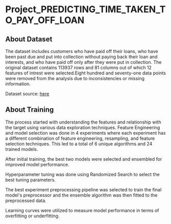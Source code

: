 # Project_PREDICTING_TIME_TAKEN_TO_PAY_OFF_LOAN

## About Dataset
The dataset includes customers who have paid off their loans, who have been past due and put into collection without paying back their loan and interests, and who have paid off only after they were put in collection. The original dataset contains 113937 rows and 81 columns out of which 12 features of intrest were selected.Eight hundred and seventy-one data points were removed from the analysis due to inconsistencies or missing information.


Dataset source: [here](https://www.kaggle.com/datasets/nurudeenabdulsalaam/prosper-loan-dataset)

## About Training

The process started with understanding the features and relationship with the target using various data exploration techniques.
Feature Engineering and model selection was done in 4 experiments where each experiment has a different combination of feature engineering, resampling, and feature selection techniques. This led to a total of 6 unique algorithms and 24 trained models.

After initial training, the best two models were selected and ensembled for improved model performance.

Hyperparameter tuning was done using Randomized Search to select the best tuning parameters.

The best experiment preprocessing pipeline was selected to train the final model's preprocessor and the ensemble algorithm was then fitted to the preprocessed data.

Learning curves were utilized to measure model performance in terms of overfitting or underfitting.
